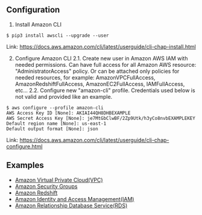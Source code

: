 ## Configuration

1. Install Amazon CLI
```
$ pip3 install awscli --upgrade --user
```
Link: https://docs.aws.amazon.com/cli/latest/userguide/cli-chap-install.html

2. Configure Amazon CLI
2.1. Create new user in Amazon AWS IAM with needed permissions. Can have full access for all Amazon AWS resource:
"AdministratorAccess" policy. Or can be attached only policies for needed resources,
for example: AmazonVPCFullAccess, AmazonRedshiftFullAccess, AmazonEC2FullAccess, IAMFullAccess, etc...
2.2. Configure new "amazon-cli" profile. Credentials used below is not valid and provided like an example.
```
$ aws configure --profile amazon-cli
AWS Access Key ID [None]: AKIAI44QH8DHBEXAMPLE
AWS Secret Access Key [None]: je7MtGbClwBF/2Zp9Utk/h3yCo8nvbEXAMPLEKEY
Default region name [None]: us-east-1
Default output format [None]: json
```
Link: https://docs.aws.amazon.com/cli/latest/userguide/cli-chap-configure.html

## Examples
* [Amazon Virtual Private Cloud(VPC)](./vpc/README.md)
* [Amazon Security Groups](./security-groups/README.md)
* [Amazon Redshift](./redshift/README.md)
* [Amazon Identity and Access Management(IAM)](./iam/README.md)
* [Amazon Relationship Database Service(RDS)](./rds/README.md)
